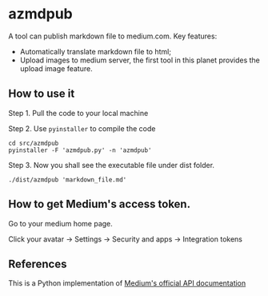 # azmdpub

A tool can publish markdown file to medium.com. Key features:

* Automatically translate markdown file to html;
* Upload images to medium server, the first tool in this planet provides the upload image feature.

## How to use it

Step 1. Pull the code to your local machine

Step 2. Use `pyinstaller` to compile the code

```
cd src/azmdpub
pyinstaller -F 'azmdpub.py' -n 'azmdpub'
```

Step 3. Now you shall see the executable file under dist folder. 

```
./dist/azmdpub 'markdown_file.md'
```

## How to get Medium's access token. 

Go to your medium home page. 

Click your avatar -> Settings -> Security and apps -> Integration tokens

## References

This is a Python implementation of [Medium's official API documentation](https://github.com/Medium/medium-api-docs)
